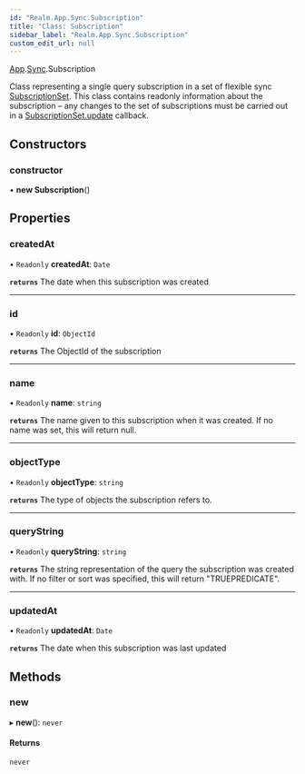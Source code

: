 ```yaml
---
id: "Realm.App.Sync.Subscription"
title: "Class: Subscription"
sidebar_label: "Realm.App.Sync.Subscription"
custom_edit_url: null
---
```


[App](../namespaces/Realm.App).[Sync](../namespaces/Realm.App.Sync).Subscription

Class representing a single query subscription in a set of flexible sync
[SubscriptionSet](../interfaces/Realm.App.Sync.SubscriptionSet). This class contains readonly information about the
subscription – any changes to the set of subscriptions must be carried out
in a [SubscriptionSet.update](../interfaces/Realm.App.Sync.SubscriptionSet#update) callback.

## Constructors

### constructor

• **new Subscription**()

## Properties

### createdAt

• `Readonly` **createdAt**: `Date`

**`returns`** The date when this subscription was created

___

### id

• `Readonly` **id**: `ObjectId`

**`returns`** The ObjectId of the subscription

___

### name

• `Readonly` **name**: `string`

**`returns`** The name given to this subscription when it was created.
If no name was set, this will return null.

___

### objectType

• `Readonly` **objectType**: `string`

**`returns`** The type of objects the subscription refers to.

___

### queryString

• `Readonly` **queryString**: `string`

**`returns`** The string representation of the query the subscription was created with.
If no filter or sort was specified, this will return "TRUEPREDICATE".

___

### updatedAt

• `Readonly` **updatedAt**: `Date`

**`returns`** The date when this subscription was last updated

## Methods

### new

▸ **new**(): `never`

#### Returns

`never`
